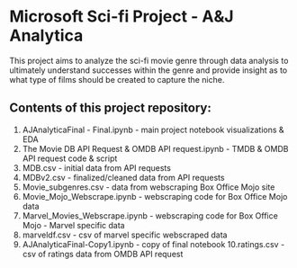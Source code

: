 # Microsoft Sci-fi Project - A&J Analytica
This project aims to analyze the sci-fi movie genre through data analysis to ultimately understand successes within the genre and provide insight as to what type of films should be created to capture the niche. 

## Contents of this project repository:

1. AJAnalyticaFinal - Final.ipynb - main project notebook visualizations & EDA
2. The Movie DB API Request & OMDB API request.ipynb - TMDB & OMDB API request code & script
3. MDB.csv - initial data from API requests
4. MDBv2.csv - finalized/cleaned data from API requests
5. Movie_subgenres.csv - data from webscraping Box Office Mojo site
6. Movie_Mojo_Webscrape.ipynb - webscraping code for Box Office Mojo data
7. Marvel_Movies_Webscrape.ipynb - webscraping code for Box Office Mojo -  Marvel specific data
8. marveldf.csv - csv of marvel specific webscraped data 
9. AJAnalyticaFinal-Copy1.ipynb - copy of final notebook 
10.ratings.csv - csv of ratings data from OMDB API request  



